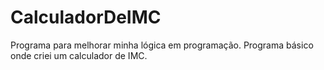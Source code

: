 # CalculadorDeIMC

Programa para melhorar minha lógica em programação.
Programa básico onde criei um calculador de IMC.
